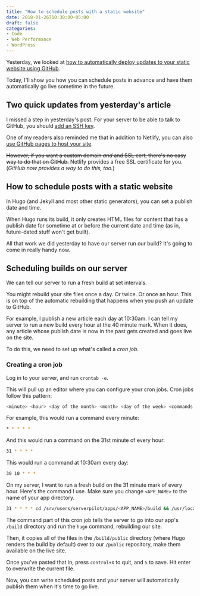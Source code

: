 ```yaml
---
title: "How to schedule posts with a static website"
date: 2018-01-26T10:30:00-05:00
draft: false
categories:
- Code
- Web Performance
- WordPress
---
```


Yesterday, we looked at [how to automatically deploy updates to your static website using GitHub](/automating-the-deployment-of-your-static-site-with-hugo-and-github/).

Today, I'll show you how you can schedule posts in advance and have them automatically go live sometime in the future.

## Two quick updates from yesterday's article

I missed a step in yesterday's post. For your server to be able to talk to GitHub, you should [add an SSH key](/automating-the-deployment-of-your-static-site-with-hugo-and-github/#2a-update-add-an-ssh-key-to-your-server).

One of my readers also reminded me that in addition to Netlify, you can also [use GitHub pages to host your site](https://gohugo.io/hosting-and-deployment/hosting-on-github/).

~~However, if you want a custom domain *and* and SSL cert, there's no easy way to do that on GitHub.~~ Netlify provides a free SSL certificate for you. (*GitHub now provides a way to do this, too.*)

## How to schedule posts with a static website

In Hugo (and Jekyll and most other static generators), you can set a publish date and time.

When Hugo runs its build, it only creates HTML files for content that has a publish date for sometime at or before the current date and time (as in, future-dated stuff won't get built).

All that work we did yesterday to have our server run our build? It's going to come in really handy now.

## Scheduling builds on our server

We can tell our server to run a fresh build at set intervals.

You might rebuild your site files once a day. Or twice. Or once an hour. This is on top of the automatic rebuilding that happens when you push an update to GitHub.

For example, I publish a new article each day at 10:30am. I can tell my server to run a new build every hour at the 40 minute mark. When it does, any article whose publish date is now in the past gets created and goes live on the site.

To do this, we need to set up what's called a *cron job*.

### Creating a cron job

Log in to your server, and run `crontab -e`.

This will pull up an editor where you can configure your cron jobs. Cron jobs follow this pattern:

```bash
<minute> <hour> <day of the month> <month> <day of the week> <commands to run>
```

For example, this would run a command every minute:

```bash
* * * * *
```

And this would run a command on the 31st minute of every hour:

```bash
31 * * * *
```

This would run a command at 10:30am every day:

```bash
30 10 * * *
```

On my server, I want to run a fresh build on the 31 minute mark of every hour. Here's the command I use. Make sure you change `<APP_NAME>` to the name of your app directory.

```bash
31 * * * * cd /srv/users/serverpilot/apps/<APP_NAME>/build && /usr/local/bin/hugo && cp -r /srv/users/serverpilot/apps/<APP_NAME>/build/public/. /srv/users/serverpilot/apps/<APP_NAME>/public
```

The command part of this cron job tells the server to go into our app's `/build` directory and run the `hugo` command, rebuilding our site.

Then, it copies all of the files in the `/build/public` directory (where Hugo renders the build by default) over to our `/public` repository, make them available on the live site.

Once you've pasted that in, press `control+X` to quit, and `S` to save. Hit enter to overwrite the current file.

Now, you can write scheduled posts and your server will automatically publish them when it's time to go live.